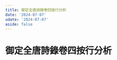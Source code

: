 ```yaml
---
title: 御定全唐詩錄卷四按行分析
date: '2024-07-07'
udate: '2024-07-07'
aside: false
---
```

# 御定全唐詩錄卷四按行分析

<LinePage :list="lines" :chapternum="4" />

<script setup>
const chapter = '卷四';
import lines from '/data/qtsl/卷四/lines.json'
</script>
